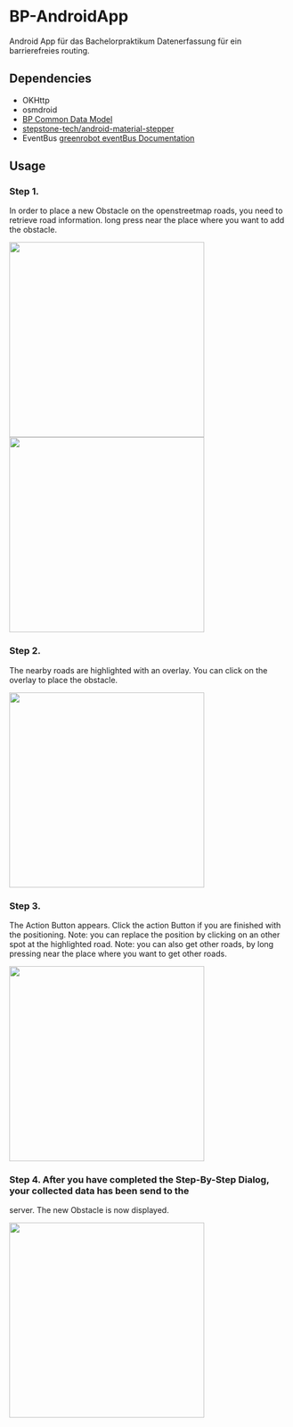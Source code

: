 # BP-AndroidApp
Android App für das Bachelorpraktikum Datenerfassung für ein barrierefreies routing.


## Dependencies

- OKHttp
- osmdroid
- [BP Common Data Model](https://github.com/Vincinator/BP-Common)
- [stepstone-tech/android-material-stepper](https://github.com/stepstone-tech/android-material-stepper)
- EventBus [greenrobot eventBus Documentation](http://greenrobot.org/eventbus/documentation/)


## Usage


### Step 1.
In order to place a new Obstacle on the openstreetmap roads, you need to retrieve road information.
long press near the place where you want to add the obstacle.

<img src="doc/appScreenshot_1.png" width="350">

<img src="doc/appScreenshot_2.png" width="350">


### Step 2.
The nearby roads are highlighted with an overlay.
You can click on the overlay to place the obstacle.

<img src="doc/appScreenshot_3.png" width="350">

### Step 3.
The Action Button appears. Click the action Button if you are finished with the positioning.
Note: you can replace the position by clicking on an other spot at the highlighted road.
Note: you can also get other roads, by long pressing near the place where you want to get other roads.

<img src="doc/appScreenshot_4.png" width="350">


### Step 4. After you have completed the Step-By-Step Dialog, your collected data has been send to the
server. The new Obstacle is now displayed.

<img src="doc/appScreenshot_5.png" width="350">
